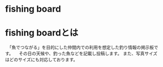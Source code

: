 # fishing board

# fishing boardとは
　「魚でつながる」を目的にした仲間内での利用を想定した釣り情報の掲示板です。
 　その日の天候や、釣った魚などを記載し投稿します。
   また、写真サイズはどのサイズにも対応しております。

# 
